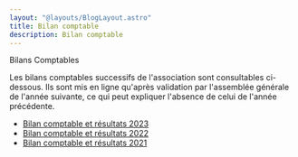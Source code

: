 ```yaml
---
layout: "@layouts/BlogLayout.astro"
title: Bilan comptable
description: Bilan comptable
---
```


Bilans Comptables
    
Les bilans comptables successifs de l'association sont consultables
ci-dessous. Ils sont mis en ligne qu'après validation par l'assemblée
générale de l'année suivante, ce qui peut expliquer l'absence de celui de
l'année précédente.

- [Bilan comptable et résultats 2023](/Bilan_et_resultat_association_DMA_2023.pdf)
- [Bilan comptable et résultats 2022](/bilan_et_resultat_association_DMA_2022.pdf)
- [Bilan comptable et résultats 2021](/BILAN+COMPTE_DE_RESULTAT_2021_DMA.pdf)